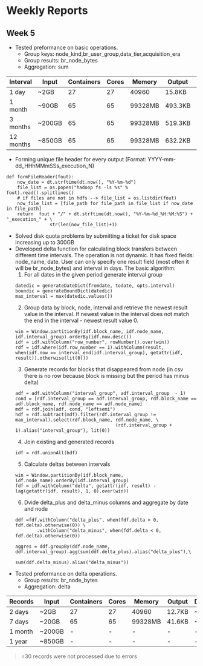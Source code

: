 # Weekly Reports 

## Week 5

- Tested preformance on basic operations.
	- Group keys: node_kind,br_user_group,data_tier,acquisition_era
	- Group results: br_node_bytes
	- Aggregation: sum

| Interval  | Input  | Containers | Cores | Memory  | Output  | Duration |
|-----------|--------|------------|-------|---------|---------|----------|
| 1 day     | ~2GB   | 27         | 27    | 40960   | 15.8KB  | ~2min    |
| 1 month   | ~90GB  | 65         | 65    | 99328MB | 493.3KB | ~5min    |
| 3 months  | ~200GB | 65         | 65    | 99328MB | 519.3KB | ~11min   |
| 12 months | ~850GB | 65         | 65    | 99328MB | 632.2KB | ~30min   |

- Forming unique file header for every output (Format: YYYY-mm-dd_HHhMMmSSs_execution_N)
```
def formFileHeader(fout):
	now_date = dt.strftime(dt.now(), "%Y-%m-%d")
	file_list = os.popen("hadoop fs -ls %s" % fout).read().splitlines()
	# if files are not in hdfs --> file_list = os.listdir(fout)
	now_file_list = [file_path for file_path in file_list if now_date in file_path]
	return  fout + "/" + dt.strftime(dt.now(), "%Y-%m-%d_%H:%M:%S") + "_execution_" + \
				str(len(now_file_list)+1)
```
- Solved disk quota problems by submitting a ticket for disk space increasing up to 300GB
- Developed delta function for calculating block transfers between different time intervals. The operation is not dynamic. It has fixed fields: node_name, date. User can only specify one result field (most often it will be br_node_bytes) and interval in days. The basic algorithm:
	1. For all dates in the given period generate interval group
	```
	datedic = generateDateDict(fromdate, todate, opts.interval)
	boundic = generateBoundDict(datedic)
	max_interval = max(datedic.values())
	```
	2. Group data by block, node, interval and retrieve the newest result value in the interval. If newest value in the interval does not match the end in the interval - newest result value 0.
	```	
	win = Window.partitionBy(idf.block_name, idf.node_name, idf.interval_group).orderBy(idf.now.desc())		
	idf = idf.withColumn("row_number", rowNumber().over(win))
	rdf = idf.where(idf.row_number == 1).withColumn(result, when(idf.now == interval_end(idf.interval_group), getattr(idf, result)).otherwise(lit(0)))
	```
	3. Generate records for blocks that disappeared from node (in csv there is no row because block is missing but the period has minus delta)
	```
	adf = adf.withColumn("interval_group", adf.interval_group  - 1)
	cond = [rdf.interval_group == adf.interval_group, rdf.block_name == adf.block_name, rdf.node_name == adf.node_name]
	mdf = rdf.join(adf, cond, "leftsemi")
	hdf = rdf.subtract(mdf).filter(rdf.interval_group != max_interval).select(rdf.block_name, rdf.node_name, \
										 (rdf.interval_group + 1).alias("interval_group"), lit(0))
	```
	4. Join existing and generated records
	```
	idf = rdf.unionAll(hdf)
	```
	5. Calculate deltas between intervals
	```
	win = Window.partitionBy(idf.block_name, idf.node_name).orderBy(idf.interval_group)		
	fdf = idf.withColumn("delta", getattr(idf, result) - lag(getattr(idf, result), 1, 0).over(win))	
	```
	6. Dvide delta_plus and delta_minus columns and aggregate by date and node
	```
	ddf =fdf.withColumn("delta_plus", when(fdf.delta > 0, fdf.delta).otherwise(0)) \
			.withColumn("delta_minus", when(fdf.delta < 0, fdf.delta).otherwise(0))

	aggres = ddf.groupBy(ddf.node_name, ddf.interval_group).agg(sum(ddf.delta_plus).alias("delta_plus"),\
												 				sum(ddf.delta_minus).alias("delta_minus"))
	```
- Tested preformance on delta operations.
	- Group results: br_node_bytes
	- Aggregation: delta

| Records   | Input  | Containers | Cores | Memory  | Output  | Duration |
|-----------|--------|------------|-------|---------|---------|----------|
| 2 days    | ~2GB   | 27         | 27    | 40960   | 12.7KB  | ~2.5min  |
| 7 days   	| ~20GB  | 65         | 65    | 99328MB | 41.6KB  | ~5min    |
| 1 month  	| ~200GB | -          | -     | -       | -       | -        |
| 1 year    | ~850GB | -          | -     | -       | -       | -        |

>=30 records were not processed due to errors 
